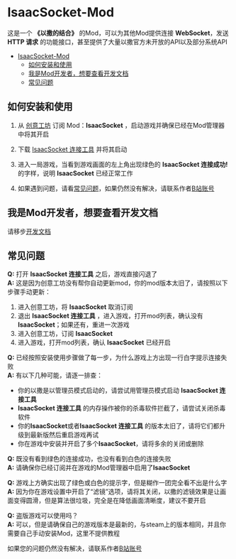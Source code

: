 # IsaacSocket-Mod

这是一个 **《以撒的结合》** 的Mod，可以为其他Mod提供连接 **WebSocket**，发送 **HTTP 请求** 的功能接口，甚至提供了大量以撒官方未开放的API以及部分系统API

- [IsaacSocket-Mod](#isaacsocket-mod)
  - [如何安装和使用](#如何安装和使用)
  - [我是Mod开发者，想要查看开发文档](#我是mod开发者想要查看开发文档)
  - [常见问题](#常见问题)

## 如何安装和使用

1. 从 [创意工坊](https://steamcommunity.com/sharedfiles/filedetails/?id=3033763718) 订阅 Mod：**IsaacSocket**  ，启动游戏并确保已经在Mod管理器中将其开启
2. 下载 [IsaacSocket 连接工具](https://github.com/LanbingIce/IsaacSocket-Utility/releases/latest) 并将其启动  
3. 进入一局游戏，当看到游戏画面的左上角出现绿色的 **IsaacSocket 连接成功!** 的字样，说明 **IsaacSocket** 已经正常工作

4. 如果遇到问题，请看[常见问题](#常见问题)，如果仍然没有解决，请联系作者[B站账号](https://space.bilibili.com/15109387)

## 我是Mod开发者，想要查看开发文档

请移步[开发文档](docs/IsaacSocket.md)

## 常见问题

**Q:** 打开 **IsaacSocket 连接工具** 之后，游戏直接闪退了  
**A:** 这是因为创意工坊没有帮你自动更新mod，你的mod版本太旧了，请按照以下步骤手动更新：

1. 进入创意工坊，将 **IsaacSocket** 取消订阅
2. 退出 **IsaacSocket 连接工具** ，进入游戏，打开mod列表，确认没有 **IsaacSocket**；如果还有，重进一次游戏
3. 进入创意工坊，订阅 **IsaacSocket**
4. 进入游戏，打开mod列表，确认 **IsaacSocket** 已经开启

**Q:** 已经按照安装使用步骤做了每一步，为什么游戏上方出现一行白字提示连接失败  
**A:** 有以下几种可能，请逐一排查：

- 你的以撒是以管理员模式启动的，请尝试用管理员模式启动 **IsaacSocket 连接工具**
- **IsaacSocket 连接工具** 的内存操作被你的杀毒软件拦截了，请尝试关闭杀毒软件
- 你的**IsaacSocket**或者**IsaacSocket 连接工具** 的版本太旧了，请将它们都升级到最新版然后重启游戏再试
- 你在游戏中安装并开启了多个**IsaacSocket**，请将多余的关闭或删除  

**Q:** 既没有看到绿色的连接成功，也没有看到白色的连接失败  
**A:** 请确保你已经订阅并在游戏的Mod管理器中启用了**IsaacSocket**  

**Q:** 游戏上方确实出现了绿色或白色的提示字，但是糊作一团完全看不出是什么字  
**A:** 因为你在游戏设置中开启了“滤镜”选项，请将其关闭，以撒的滤镜效果是让画面变得圆滑，但是算法很垃圾，完全是在降低画面清晰度，建议不要开启  

**Q:** 盗版游戏可以使用吗？  
**A:** 可以，但是请确保自己的游戏版本是最新的，与steam上的版本相同，并且你需要自己手动安装Mod，这里不提供教程  

如果您的问题仍然没有解决，请联系作者[B站账号](https://space.bilibili.com/15109387)
